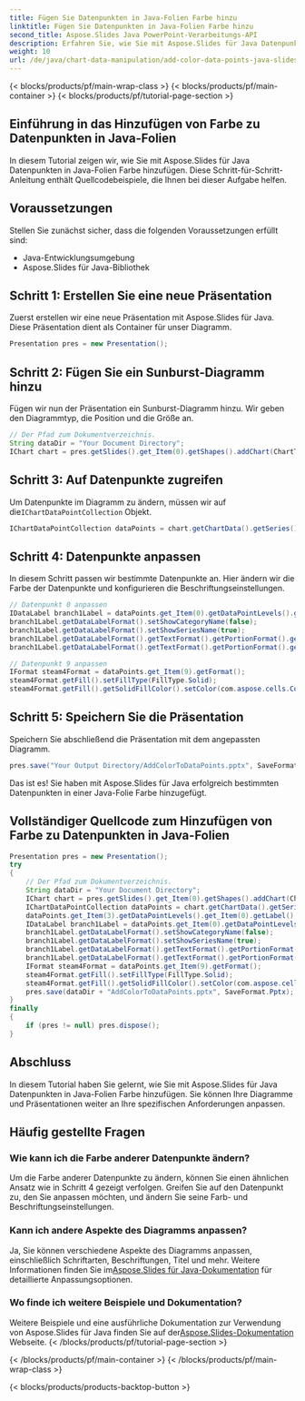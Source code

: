 ```yaml
---
title: Fügen Sie Datenpunkten in Java-Folien Farbe hinzu
linktitle: Fügen Sie Datenpunkten in Java-Folien Farbe hinzu
second_title: Aspose.Slides Java PowerPoint-Verarbeitungs-API
description: Erfahren Sie, wie Sie mit Aspose.Slides für Java Datenpunkten in Java-Folien Farbe hinzufügen.
weight: 10
url: /de/java/chart-data-manipulation/add-color-data-points-java-slides/
---
```


{< blocks/products/pf/main-wrap-class >}
{< blocks/products/pf/main-container >}
{< blocks/products/pf/tutorial-page-section >}


## Einführung in das Hinzufügen von Farbe zu Datenpunkten in Java-Folien

In diesem Tutorial zeigen wir, wie Sie mit Aspose.Slides für Java Datenpunkten in Java-Folien Farbe hinzufügen. Diese Schritt-für-Schritt-Anleitung enthält Quellcodebeispiele, die Ihnen bei dieser Aufgabe helfen.

## Voraussetzungen

Stellen Sie zunächst sicher, dass die folgenden Voraussetzungen erfüllt sind:

- Java-Entwicklungsumgebung
- Aspose.Slides für Java-Bibliothek

## Schritt 1: Erstellen Sie eine neue Präsentation

Zuerst erstellen wir eine neue Präsentation mit Aspose.Slides für Java. Diese Präsentation dient als Container für unser Diagramm.

```java
Presentation pres = new Presentation();
```

## Schritt 2: Fügen Sie ein Sunburst-Diagramm hinzu

Fügen wir nun der Präsentation ein Sunburst-Diagramm hinzu. Wir geben den Diagrammtyp, die Position und die Größe an.

```java
// Der Pfad zum Dokumentverzeichnis.
String dataDir = "Your Document Directory";
IChart chart = pres.getSlides().get_Item(0).getShapes().addChart(ChartType.Sunburst, 100, 100, 450, 400);
```

## Schritt 3: Auf Datenpunkte zugreifen

 Um Datenpunkte im Diagramm zu ändern, müssen wir auf die`IChartDataPointCollection` Objekt.

```java
IChartDataPointCollection dataPoints = chart.getChartData().getSeries().get_Item(0).getDataPoints();
```

## Schritt 4: Datenpunkte anpassen

In diesem Schritt passen wir bestimmte Datenpunkte an. Hier ändern wir die Farbe der Datenpunkte und konfigurieren die Beschriftungseinstellungen.

```java
// Datenpunkt 0 anpassen
IDataLabel branch1Label = dataPoints.get_Item(0).getDataPointLevels().get_Item(2).getLabel();
branch1Label.getDataLabelFormat().setShowCategoryName(false);
branch1Label.getDataLabelFormat().setShowSeriesName(true);
branch1Label.getDataLabelFormat().getTextFormat().getPortionFormat().getFillFormat().setFillType(FillType.Solid);
branch1Label.getDataLabelFormat().getTextFormat().getPortionFormat().getFillFormat().getSolidFillColor().setColor(java.awt.Color.YELLOW);

// Datenpunkt 9 anpassen
IFormat steam4Format = dataPoints.get_Item(9).getFormat();
steam4Format.getFill().setFillType(FillType.Solid);
steam4Format.getFill().getSolidFillColor().setColor(com.aspose.cells.Color.fromArgb(0, 176, 240, 255).d());
```

## Schritt 5: Speichern Sie die Präsentation

Speichern Sie abschließend die Präsentation mit dem angepassten Diagramm.

```java
pres.save("Your Output Directory/AddColorToDataPoints.pptx", SaveFormat.Pptx);
```

Das ist es! Sie haben mit Aspose.Slides für Java erfolgreich bestimmten Datenpunkten in einer Java-Folie Farbe hinzugefügt.

## Vollständiger Quellcode zum Hinzufügen von Farbe zu Datenpunkten in Java-Folien

```java
Presentation pres = new Presentation();
try
{
	// Der Pfad zum Dokumentverzeichnis.
	String dataDir = "Your Document Directory";
	IChart chart = pres.getSlides().get_Item(0).getShapes().addChart(ChartType.Sunburst, 100, 100, 450, 400);
	IChartDataPointCollection dataPoints = chart.getChartData().getSeries().get_Item(0).getDataPoints();
	dataPoints.get_Item(3).getDataPointLevels().get_Item(0).getLabel().getDataLabelFormat().setShowValue(true);
	IDataLabel branch1Label = dataPoints.get_Item(0).getDataPointLevels().get_Item(2).getLabel();
	branch1Label.getDataLabelFormat().setShowCategoryName(false);
	branch1Label.getDataLabelFormat().setShowSeriesName(true);
	branch1Label.getDataLabelFormat().getTextFormat().getPortionFormat().getFillFormat().setFillType(FillType.Solid);
	branch1Label.getDataLabelFormat().getTextFormat().getPortionFormat().getFillFormat().getSolidFillColor().setColor(java.awt.Color.YELLOW);
	IFormat steam4Format = dataPoints.get_Item(9).getFormat();
	steam4Format.getFill().setFillType(FillType.Solid);
	steam4Format.getFill().getSolidFillColor().setColor(com.aspose.cells.Color.fromArgb(0, 176, 240, 255).d());//MACHEN
	pres.save(dataDir + "AddColorToDataPoints.pptx", SaveFormat.Pptx);
}
finally
{
	if (pres != null) pres.dispose();
}
```

## Abschluss

In diesem Tutorial haben Sie gelernt, wie Sie mit Aspose.Slides für Java Datenpunkten in Java-Folien Farbe hinzufügen. Sie können Ihre Diagramme und Präsentationen weiter an Ihre spezifischen Anforderungen anpassen.

## Häufig gestellte Fragen

### Wie kann ich die Farbe anderer Datenpunkte ändern?

Um die Farbe anderer Datenpunkte zu ändern, können Sie einen ähnlichen Ansatz wie in Schritt 4 gezeigt verfolgen. Greifen Sie auf den Datenpunkt zu, den Sie anpassen möchten, und ändern Sie seine Farb- und Beschriftungseinstellungen.

### Kann ich andere Aspekte des Diagramms anpassen?

 Ja, Sie können verschiedene Aspekte des Diagramms anpassen, einschließlich Schriftarten, Beschriftungen, Titel und mehr. Weitere Informationen finden Sie im[Aspose.Slides für Java-Dokumentation](https://reference.aspose.com/slides/java/) für detaillierte Anpassungsoptionen.

### Wo finde ich weitere Beispiele und Dokumentation?

 Weitere Beispiele und eine ausführliche Dokumentation zur Verwendung von Aspose.Slides für Java finden Sie auf der[Aspose.Slides-Dokumentation](https://reference.aspose.com/slides/java/) Webseite.
{< /blocks/products/pf/tutorial-page-section >}

{< /blocks/products/pf/main-container >}
{< /blocks/products/pf/main-wrap-class >}

{< blocks/products/products-backtop-button >}
